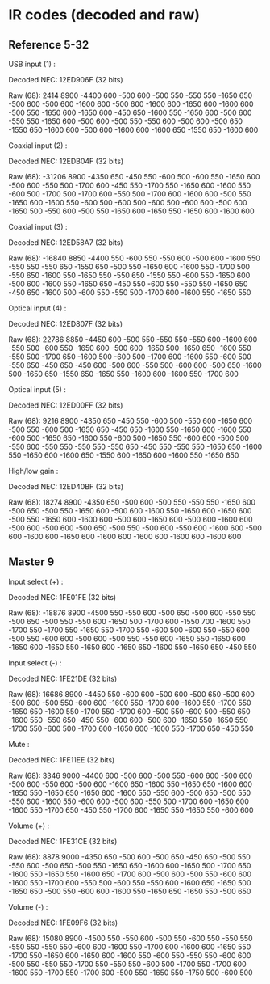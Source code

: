 IR codes (decoded and raw)
==========================



Reference 5-32
--------------



USB input (1)  :     

Decoded NEC: 12ED906F (32 bits)

Raw (68): 2414 8900 -4400 600 -500 600 -500 550 -550 550 -1650 650 -500 600 -500 600 -1600 600 -500 600 -1600 600 -1650 600 -1600 600 -500 550 -1650 600 -1650 600 -450 650 -1600 550 -1650 600 -500 600 -550 550 -1650 600 -500 600 -500 550 -550 600 -500 600 -500 650 -1550 650 -1600 600 -500 600 -1600 600 -1600 650 -1550 650 -1600 600 

Coaxial input (2) :    

Decoded NEC: 12EDB04F (32 bits)

Raw (68): -31206 8900 -4350 650 -450 550 -600 500 -600 550 -1650 600 -500 600 -550 500 -1700 600 -450 550 -1700 550 -1650 600 -1600 550 -600 500 -1700 500 -1700 600 -550 500 -1700 600 -1600 600 -500 550 -1650 600 -1600 550 -600 500 -600 500 -600 500 -600 600 -500 600 -1650 500 -550 600 -500 550 -1650 600 -1650 550 -1650 600 -1600 600 

Coaxial input (3) :    

Decoded NEC: 12ED58A7 (32 bits)

Raw (68): -16840 8850 -4400 550 -600 550 -550 600 -500 600 -1600 550 -550 550 -550 650 -1550 650 -500 550 -1650 600 -1600 550 -1700 500 -550 650 -1600 550 -1650 550 -550 650 -1550 550 -600 550 -1650 600 -500 600 -1600 550 -1650 650 -450 550 -600 550 -550 550 -1650 650 -450 650 -1600 500 -600 550 -550 500 -1700 600 -1600 550 -1650 550 

Optical input (4) :   

Decoded NEC: 12ED807F (32 bits)

Raw (68): 22786 8850 -4450 600 -500 550 -550 550 -550 600 -1600 600 -550 500 -600 550 -1650 600 -500 600 -1650 500 -1650 650 -1600 550 -550 500 -1700 650 -1600 500 -600 500 -1700 600 -1600 550 -600 500 -550 650 -450 650 -450 600 -500 600 -550 500 -600 600 -500 650 -1600 500 -1650 650 -1550 650 -1650 550 -1600 600 -1600 550 -1700 600 

Optical input (5) :   

Decoded NEC: 12ED00FF (32 bits)

Raw (68): 9216 8900 -4350 650 -450 550 -600 500 -550 600 -1650 600 -500 550 -600 500 -1650 650 -450 650 -1600 550 -1650 600 -1600 550 -600 500 -1650 650 -1600 550 -600 500 -1650 550 -600 600 -500 500 -550 600 -550 550 -550 550 -550 650 -450 550 -550 550 -1650 650 -1600 550 -1650 600 -1600 650 -1550 600 -1650 600 -1600 550 -1650 650 

High/low gain :   

Decoded NEC: 12ED40BF (32 bits)

Raw (68): 18274 8900 -4350 650 -500 600 -500 550 -550 550 -1650 600 -500 650 -500 550 -1650 600 -500 600 -1600 550 -1650 600 -1650 600 -500 550 -1650 600 -1600 600 -500 600 -1650 600 -500 600 -1600 600 -500 600 -500 600 -500 650 -500 550 -500 600 -550 600 -1600 600 -500 600 -1600 600 -1650 600 -1600 600 -1600 600 -1600 600 -1600 600 




Master 9
--------

Input select (+) :   

Decoded NEC: 1FE01FE (32 bits)

Raw (68): -18876 8900 -4500 550 -550 600 -500 650 -500 600 -550 550 -500 650 -500 550 -550 600 -1650 500 -1700 600 -1550 700 -1600 550 -1700 550 -1700 550 -1650 550 -1700 550 -600 500 -600 550 -550 600 -500 550 -600 600 -500 600 -500 550 -550 600 -1650 550 -1650 600 -1650 600 -1650 550 -1650 600 -1650 650 -1600 550 -1650 650 -450 550 

Input select (-) :   

Decoded NEC: 1FE21DE (32 bits)

Raw (68): 16686 8900 -4450 550 -600 600 -500 600 -500 650 -500 600 -500 600 -500 550 -600 600 -1600 550 -1700 600 -1600 550 -1700 550 -1650 650 -1600 550 -1700 550 -1700 600 -500 550 -600 500 -550 650 -1600 550 -550 650 -450 550 -600 600 -500 600 -1650 550 -1650 550 -1700 550 -600 500 -1700 600 -1650 600 -1600 550 -1700 650 -450 550 

Mute :    

Decoded NEC: 1FE11EE (32 bits)

Raw (68): 3346 9000 -4400 600 -500 600 -500 550 -600 600 -500 600 -500 600 -550 600 -500 600 -1600 650 -1600 550 -1650 650 -1600 600 -1650 550 -1650 650 -1650 600 -1600 550 -550 600 -500 650 -500 550 -550 600 -1600 550 -600 600 -500 600 -550 500 -1700 600 -1650 600 -1600 550 -1700 650 -450 550 -1700 600 -1650 550 -1650 550 -600 600 

Volume (+) :    

Decoded NEC: 1FE31CE (32 bits)

Raw (68): 8878 9000 -4350 650 -500 600 -500 650 -450 650 -500 550 -550 600 -500 650 -500 550 -1650 650 -1600 600 -1650 500 -1700 650 -1600 550 -1650 550 -1600 650 -1700 600 -500 600 -500 550 -600 600 -1600 550 -1700 600 -550 500 -600 550 -550 600 -1600 650 -1650 500 -1650 650 -500 550 -600 600 -1600 550 -1650 650 -1650 550 -500 650 

Volume (-) :    

Decoded NEC: 1FE09F6 (32 bits)

Raw (68): 15080 8900 -4500 550 -550 600 -500 550 -600 550 -550 550 -550 550 -550 550 -600 600 -1600 550 -1700 600 -1600 600 -1650 550 -1700 550 -1650 600 -1650 600 -1600 550 -600 550 -550 550 -600 600 -500 550 -550 550 -1700 550 -550 550 -600 500 -1700 550 -1700 600 -1600 550 -1700 550 -1700 600 -500 550 -1650 550 -1750 500 -600 500 
